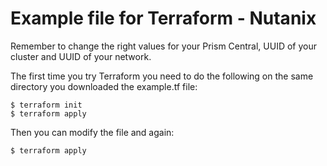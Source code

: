 # Example file for Terraform - Nutanix

Remember to change the right values for your Prism Central, UUID of your cluster and UUID of your network.

The first time you try Terraform you need to do the following on the same directory you downloaded the example.tf file:

```
$ terraform init
$ terraform apply
```

Then you can modify the file and again:

```
$ terraform apply
```

